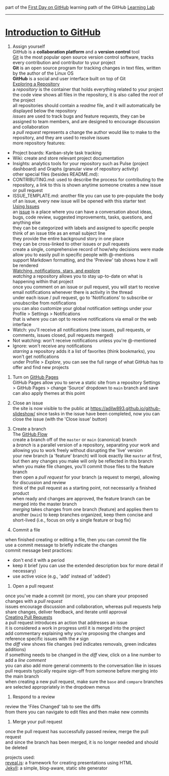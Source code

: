 part of the [First Day on GitHub](https://lab.github.com/githubtraining/first-day-on-github) learning path of the GitHub [Learning Lab](https://lab.github.com/)  

---

# [Introduction to GitHub](https://lab.github.com/githubtraining/introduction-to-github)

1. Assign yourself  
GitHub is a **collaboration platform** and a **version control** tool  
[Git](https://docs.github.com/en/github/getting-started-with-github/github-glossary#git) is the most popular open source version control software, tracks every contribution and contributor to your project  
**Git** is an open source program for tracking changes in text files, written by the author of the Linux OS  
**GitHub** is a social and user interface built on top of Git  
[Exploring a Repository](https://www.youtube.com/watch?v=R8OAwrcMlRw)  
a *repository* is the container that holds everything related to your project  
the code view shows all files in the repository, it is also called the *root* of the project  
all repositories should contain a *readme* file, and it will automatically be displayed below the repository  
*issues* are used to track bugs and feature requests, they can be assigned to team members, and are designed to encourage discussion and collaboration  
a *pull request* represents a change the author would like to make to the repository, and they are used to resolve issues  
more repository features:  
* Project boards: Kanban-style task tracking  
* Wiki: create and store relevant project documentation  
* Insights: analytics tools for your repository such as Pulse (project dashboard) and Graphs (granular view of repository activity)  
other special files (besides README.md):  
* CONTRIBUTING.md: used to describe the process for contributing to the repository, a link to this is shown anytime someone creates a new issue or pull request  
* ISSUE_TEMPLATE.md: another file you can use to pre-populate the body of an issue, every new issue will be opened with this starter text  
[Using Issues](https://docs.github.com/en/github/getting-started-with-github/github-glossary#issue)  
an [issue](https://docs.github.com/en/github/getting-started-with-github/github-glossary#issue) is a place where you can have a conversation about ideas, bugs, code review, suggested improvements, tasks, questions, and anything else  
they can be categorized with labels and assigned to specific people  
think of an issue title as an email subject line  
they provide the entire background story in one place  
they can be cross-linked to other issues or pull requests  
create a single, comprehensive record of how/why decisions were made  
allow you to easily pull in specific people with @-mentions  
support Markdown formatting, and the 'Preview' tab shows how it will be rendered  
[Watching, notifications, stars, and explore](https://www.youtube.com/watch?v=ocQldxF7fMY)  
*watching* a repository allows you to stay up-to-date on what is happening within that project  
once you comment on an issue or pull request, you will start to receive email notifications whenever there is activity in the thread  
under each issue / pull request, go to 'Notifications' to subscribe or unsubscribe from notifications  
you can also customize your global notification settings under your Profile > Settings > Notifications  
that is where you can opt to receive notifications via email or the web interface  	
* Watch: you'll receive all notifications (new issues, pull requests, or comments, issues closed, pull requests merged)  
* Not watching: won't receive notifications unless you're @-mentioned  
* Ignore: won't receive any notifications  
*starring* a repository adds it a list of favorites (think bookmarks), you won't get notifications  
under Profile > *Explore*, you can see the full range of what GitHub has to offer and find new projects  

1. Turn on [GitHub Pages](https://pages.github.com/)  
GitHub Pages allow you to serve a static site from a repository
Settings > GitHub Pages > change 'Source' dropdown to `main` branch and save
can also apply themes at this point

1. Close an issue  
the site is now visible to the public at <https://adilw893.github.io/github-slideshow/>
since tasks in the issue have been completed, now you can close the issue (with the 'Close issue' button)

1. Create a branch  
The [GitHub Flow](https://www.youtube.com/watch?v=PBI2Rz-ZOxU)  
create a branch off of the `master` or `main` (canonical) branch  
a *branch* is a parallel version of a repository, separating your work and allowing you to work freely without disrupting the 'live' version  
your new branch (a 'feature' branch) will look exactly like `master` at first, but then any changes you make will only be reflected in this branch  
when you make file changes, you'll commit those files to the feature branch  
then open a *pull request* for your branch (a request to merge), allowing for discussion and review  
think of the pull request as a starting point, not necessarily a finished product  
when ready and changes are approved, the feature branch can be merged into the master branch  
*merging* takes changes from one branch (feature) and applies them to another (`main`)
to keep branches organized, keep them concise and short-lived (i.e., focus on only a single feature or bug fix)  

1. Commit a file  

when finished creating or editing a file, then you can *commit* the file  
use a commit message to briefly indicate the changes  
commit message best practices:
* don't end it with a period
* keep it brief (you can use the extended description box for more detail if necessary)
* use active voice (e.g., 'add' instead of 'added')

1. Open a pull request  

once you've made a commit (or more), you can share your proposed changes with a *pull request*  
issues encourage discussion and collaboration, whereas pull requests help share changes, deliver feedback, and iterate until approval  
[Creating Pull Requests](https://www.youtube.com/watch?v=kJr-PIfLDl4&feature=youtu.be)  
a pull request introduces an action that addresses an issue  
it is considered a work in progress until it is merged into the project  
add commentary explaining why you're proposing the changes and reference specific issues with the `#` sign  
the *diff* view shows file changes (red indicates removals, green indicates additions)  
if something needs to be changed in the *diff* view, click on a line number to add a *line comment*  
you can also add more general comments to the conversation like in issues  
pull requests typically require sign-off from someone before merging into the main branch  
when creating a new pull request, make sure the `base` and `compare` branches are selected appropriately in the dropdown menus  

1. Respond to a review  

review the 'Files Changed' tab to see the diffs  
from there you can navigate to edit files and then make new commits  

1. Merge your pull request

once the pull request has successfully passed review, merge the pull request  
and since the branch has been merged, it is no longer needed and should be deleted  



projects used:  
[reveal.js](https://github.com/hakimel/reveal.js): a framework for creating presentations using HTML  
[Jekyll](https://github.com/jekyll/jekyll): a simple, blog-aware, static site generator  